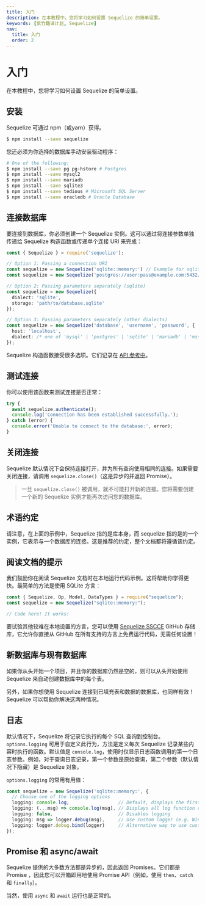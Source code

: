 ```yaml
---
title: 入门
description: 在本教程中，您将学习如何设置 Sequelize 的简单设置。
keywords: [紫竹翻译计划, Sequelize]
nav:
  title: 入门
  order: 2
---
```


# 入门

在本教程中，您将学习如何设置 Sequelize 的简单设置。

## 安装

Sequelize 可通过 npm（或yarn）获得。

```sh
$ npm install --save sequelize
```

您还必须为你选择的数据库手动安装驱动程序：

```sh
# One of the following:
$ npm install --save pg pg-hstore # Postgres
$ npm install --save mysql2
$ npm install --save mariadb
$ npm install --save sqlite3
$ npm install --save tedious # Microsoft SQL Server
$ npm install --save oracledb # Oracle Database
```

## 连接数据库

要连接到数据库，你必须创建一个 Sequelize 实例。这可以通过将连接参数单独传递给 Sequelize 构造函数或传递单个连接 URI 来完成：

```ts
const { Sequelize } = require('sequelize');

// Option 1: Passing a connection URI
const sequelize = new Sequelize('sqlite::memory:') // Example for sqlite
const sequelize = new Sequelize('postgres://user:pass@example.com:5432/dbname') // Example for postgres

// Option 2: Passing parameters separately (sqlite)
const sequelize = new Sequelize({
  dialect: 'sqlite',
  storage: 'path/to/database.sqlite'
});

// Option 3: Passing parameters separately (other dialects)
const sequelize = new Sequelize('database', 'username', 'password', {
  host: 'localhost',
  dialect: /* one of 'mysql' | 'postgres' | 'sqlite' | 'mariadb' | 'mssql' | 'db2' | 'snowflake' | 'oracle' */
});
```

Sequelize 构造函数接受很多选项。它们记录在 [API 参考中](https://sequelize.org/api/v6/class/src/sequelize.js~Sequelize.html#instance-constructor-constructor)。

## 测试连接​

你可以使用该函数来测试连接是否正常：

```ts
try {
  await sequelize.authenticate();
  console.log('Connection has been established successfully.');
} catch (error) {
  console.error('Unable to connect to the database:', error);
}
```

## 关闭连接​

Sequelize 默认情况下会保持连接打开，并为所有查询使用相同的连接。如果需要关闭连接，请调用 `sequelize.close()`（这是异步的并返回 Promise）。

> 一旦 `sequelize.close()` 被调用，就不可能打开新的连接。您将需要创建一个新的 Sequelize 实例才能再次访问您的数据库。

## 术语约定​

请注意，在上面的示例中，Sequelize 指的是库本身，而 sequelize 指的是的一个实例，它表示与一个数据库的连接。这是推荐的约定，整个文档都将遵循该约定。

## 阅读文档的提示​

我们鼓励你在阅读 Sequelize 文档时在本地运行代码示例。这将帮助你学得更快。最简单的方法是使用 SQLite 方言：

```ts
const { Sequelize, Op, Model, DataTypes } = require("sequelize");
const sequelize = new Sequelize("sqlite::memory:");

// Code here! It works!
```

要试验其他较难在本地设置的方言，您可以使用 [Sequelize SSCCE](https://github.com/papb/sequelize-sscce) GitHub 存储库，它允许你直接从 GitHub 在所有支持的方言上免费运行代码，无需任何设置！

## 新数据库与现有数据库​

如果你从头开始一个项目，并且你的数据库仍然是空的，则可以从头开始使用 Sequelize 来自动创建数据库中的每个表。

另外，如果你想使用 Sequelize 连接到已填充表和数据的数据库，也同样有效！ Sequelize 可以帮助你解决这两种情况。

## 日志

默认情况下，Sequelize 将记录它执行的每个 SQL 查询到控制台。`options.logging` 可用于自定义此行为，方法是定义每次 Sequelize 记录某些内容时执行的函数。默认值是 `console.log`，使用时仅显示日志函数调用的第一个日志参数。例如，对于查询日志记录，第一个参数是原始查询，第二个参数（默认情况下隐藏）是 Sequelize 对象。

`options.logging` 的常用有用值：

```ts
const sequelize = new Sequelize('sqlite::memory:', {
  // Choose one of the logging options
  logging: console.log,                  // Default, displays the first parameter of the log function call
  logging: (...msg) => console.log(msg), // Displays all log function call parameters
  logging: false,                        // Disables logging
  logging: msg => logger.debug(msg),     // Use custom logger (e.g. Winston or Bunyan), displays the first parameter
  logging: logger.debug.bind(logger)     // Alternative way to use custom logger, displays all messages
});
```

## Promise 和 async/await

Sequelize 提供的大多数方法都是异步的，因此返回 Promises。它们都是 Promise ，因此您可以开箱即用地使用 Promise API（例如，使用 `then`、`catch` 和 `finally`）。

当然，使用 `async` 和 `await` 运行也是正常的。
